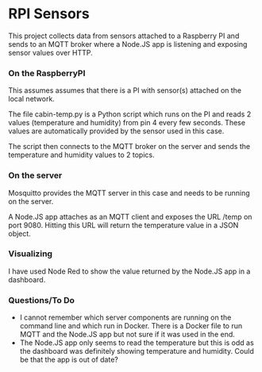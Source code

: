 # RPI Sensors

This project collects data from sensors attached to a Raspberry PI and sends to an MQTT broker where a Node.JS app is listening and exposing sensor values over HTTP.

### On the RaspberryPI

This assumes assumes that there is a PI with sensor(s) attached on the local network.

The file cabin-temp.py is a Python script which runs on the PI and reads 2 values (temperature and humidity) from pin 4 every few seconds. These values are automatically provided by the sensor used in this case.

The script then connects to the MQTT broker on the server and sends the temperature and humidity values to 2 topics.

### On the server

Mosquitto provides the MQTT server in this case and needs to be running on the server.

A Node.JS app attaches as an MQTT client and exposes the URL /temp on port 9080. Hitting this URL will return the temperature value in a JSON object.

### Visualizing

I have used Node Red to show the value returned by the Node.JS app in a dashboard.

### Questions/To Do

* I cannot remember which server components are running on the command line and which run in Docker. There is a Docker file to run MQTT and the Node.JS app but not sure if it was used in the end.
* The Node.JS app only seems to read the temperature but this is odd as the dashboard was definitely showing temperature and humidity. Could be that the app is out of date?

